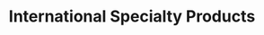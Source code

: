 ---
title: "International Specialty Products"
url: /wayne/international-specialty-products/
shop: Sanitätshaus
---